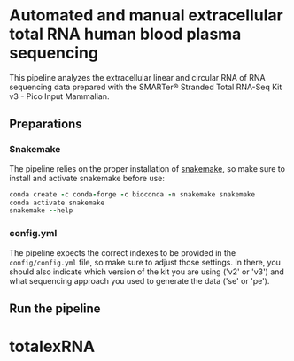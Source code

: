 # Automated and manual extracellular total RNA human blood plasma sequencing 
This pipeline analyzes the extracellular linear and circular RNA of RNA sequencing data prepared with the SMARTer® Stranded Total RNA-Seq Kit v3 - Pico Input Mammalian.

## Preparations
### Snakemake
The pipeline relies on the proper installation of [snakemake](https://snakemake.readthedocs.io/en/stable/getting_started/installation.html), so make sure to install and activate snakemake before use:
```ruby
conda create -c conda-forge -c bioconda -n snakemake snakemake
conda activate snakemake
snakemake --help
```

### config.yml
The pipeline expects the correct indexes to be provided in the `config/config.yml` file, so make sure to adjust those settings. In there, you should also indicate which version of the kit you are using ('v2' or 'v3') and what sequencing approach you used to generate the data ('se' or 'pe').

## Run the pipeline

# totalexRNA
